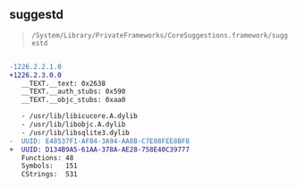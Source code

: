 ## suggestd

> `/System/Library/PrivateFrameworks/CoreSuggestions.framework/suggestd`

```diff

-1226.2.2.1.0
+1226.2.3.0.0
   __TEXT.__text: 0x2638
   __TEXT.__auth_stubs: 0x590
   __TEXT.__objc_stubs: 0xaa0

   - /usr/lib/libicucore.A.dylib
   - /usr/lib/libobjc.A.dylib
   - /usr/lib/libsqlite3.dylib
-  UUID: E48537F1-AF04-3A94-AA8B-C7E08FEE8BF8
+  UUID: D134B9A5-61AA-378A-AE28-758E40C39777
   Functions: 48
   Symbols:   151
   CStrings:  531

```
